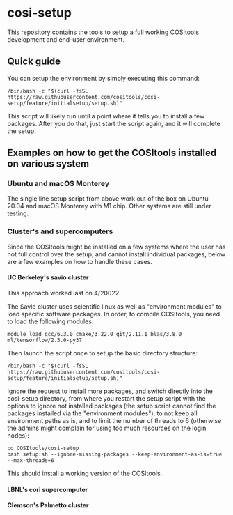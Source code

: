 # cosi-setup

This repository contains the tools to setup a full working COSItools development and end-user environment.

## Quick guide

You can setup the environment by simply executing this command:
```
/bin/bash -c "$(curl -fsSL https://raw.githubusercontent.com/cositools/cosi-setup/feature/initialsetup/setup.sh)"
```
This script will likely run until a point where it tells you to install a few packages.
After you do that, just start the script again, and it will complete the setup.

## Examples on how to get the COSItools installed on various system

### Ubuntu and macOS Monterey

The single line setup script from above work out of the box on Ubuntu 20.04 and macOS Monterey with M1 chip.
Other systems are still under testing.

### Cluster's and supercomputers
Since the COSItools might be installed on a few systems where the user has not full control over the setup, and cannot install individual packages, below are a few examples on how to handle these cases.

#### UC Berkeley's savio cluster

This approach worked last on 4/20022.

The Savio cluster uses scientific linux as well as "environment modules" to load specific software packages. In order, to compile COSItools, you need to load the following modules:

```
module load gcc/6.3.0 cmake/3.22.0 git/2.11.1 blas/3.8.0 ml/tensorflow/2.5.0-py37
```

Then launch the script once to setup the basic directory structure:
```
/bin/bash -c "$(curl -fsSL https://raw.githubusercontent.com/cositools/cosi-setup/feature/initialsetup/setup.sh)"
```
Ignore the request to install more packages, and switch directly into the cosi-setup directory, from where you restart the setup script with the options to ignore not installed packages (the setup script cannot find the packages installed via the "environment modules"), to not keep all environment paths as is, and to limit the number of threads to 6 (otherwise the admins might complain for using too much resources on the login nodes):
```
cd COSItools/cosi-setup
bash setup.sh --ignore-missing-packages --keep-environment-as-is=true --max-threads=6
```
This should install a working version of the COSItools.

#### LBNL's cori supercomputer


#### Clemson's Palmetto cluster









